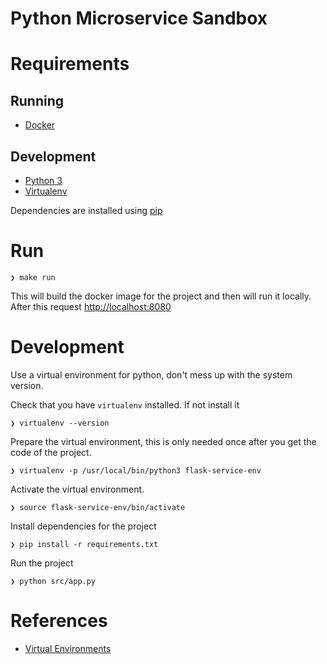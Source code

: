 Python Microservice Sandbox
===========================

# Requirements

## Running
- [Docker](https://www.docker.com)

## Development 
- [Python 3](https://www.python.org/)
- [Virtualenv](http://pypi.python.org/pypi/virtualenv)

Dependencies are installed using [pip](https://pip.pypa.io/en/stable/)

# Run

```
❯ make run
```

This will build the docker image for the project and then will run it locally. After this request [http://localhost:8080](http://localhost:8080)


# Development

Use a virtual environment for python, don't mess up with the system version.

Check that you have `virtualenv` installed. If not install it
```
❯ virtualenv --version 
```

Prepare the virtual environment, this is only needed once after you get the code of the project.
```
❯ virtualenv -p /usr/local/bin/python3 flask-service-env
```

Activate the virtual environment.
```
❯ source flask-service-env/bin/activate
```

Install dependencies for the project
```
❯ pip install -r requirements.txt
```

Run the project
```
❯ python src/app.py
```

# References

- [Virtual Environments](http://docs.python-guide.org/en/latest/dev/virtualenvs)
